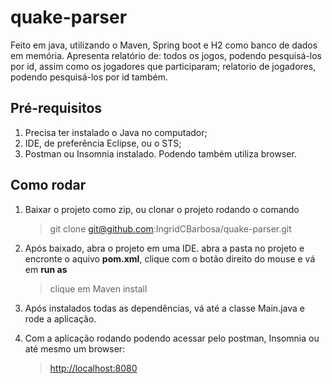 # quake-parser
Feito em java, utilizando o Maven, Spring boot e H2 como banco de dados em memória. 
Apresenta relatório de: todos os jogos, podendo pesquisá-los por id, assim como os jogadores que participaram; relatorio de jogadores, podendo pesquisá-los por id também.

## Pré-requisitos

 1. Precisa ter instalado o Java no computador;
 2. IDE, de preferência Eclipse, ou o STS;
 3. Postman ou Insomnia instalado. Podendo também utiliza browser. 

## Como rodar

1. Baixar o projeto como zip, ou clonar o projeto rodando o comando

   > git clone git@github.com:IngridCBarbosa/quake-parser.git
 
2. Após baixado, abra o projeto em uma IDE. abra a pasta no projeto e encronte o aquivo **pom.xml**, clique com o botão direito do mouse e vá em **run as**

   > clique em Maven install
 
3. Após instalados todas as dependências, vá até a classe Main.java e rode a aplicação.

4. Com a aplicação rodando podendo acessar pelo postman, Insomnia ou até mesmo um browser:
 
   > [http://localhost:8080](http://localhost:8080)
 
 
